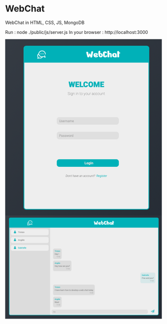 # WebChat
WebChat in HTML, CSS, JS, MongoDB

Run : node ./public/js/server.js
In your browser : http://localhost:3000

<img style="float: right;" src="Misc/login.png">
<img style="float: right;" src="Misc/chat.png">
